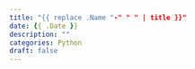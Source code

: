```yaml
---
title: "{{ replace .Name "-" " " | title }}"
date: {{ .Date }}
description: ""
categories: Python
draft: false
---
```

